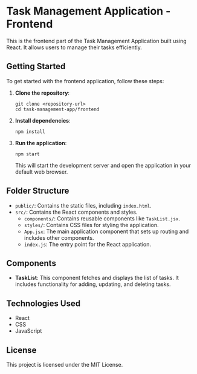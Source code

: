 # Task Management Application - Frontend

This is the frontend part of the Task Management Application built using React. It allows users to manage their tasks efficiently.

## Getting Started

To get started with the frontend application, follow these steps:

1. **Clone the repository**:
   ```
   git clone <repository-url>
   cd task-management-app/frontend
   ```

2. **Install dependencies**:
   ```
   npm install
   ```

3. **Run the application**:
   ```
   npm start
   ```

   This will start the development server and open the application in your default web browser.

## Folder Structure

- `public/`: Contains the static files, including `index.html`.
- `src/`: Contains the React components and styles.
  - `components/`: Contains reusable components like `TaskList.jsx`.
  - `styles/`: Contains CSS files for styling the application.
  - `App.jsx`: The main application component that sets up routing and includes other components.
  - `index.js`: The entry point for the React application.

## Components

- **TaskList**: This component fetches and displays the list of tasks. It includes functionality for adding, updating, and deleting tasks.

## Technologies Used

- React
- CSS
- JavaScript

## License

This project is licensed under the MIT License.